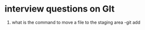 # interview questions on GIt
1. what is the command to move a file to the staging area
-git add <file-name>